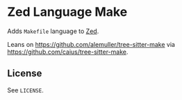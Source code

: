 # Zed Language Make

Adds `Makefile` language to [Zed][].

Leans on <https://github.com/alemuller/tree-sitter-make> via <https://github.com/caius/tree-sitter-make>.

[Zed]: https://zed.dev/

## License

See `LICENSE`.
